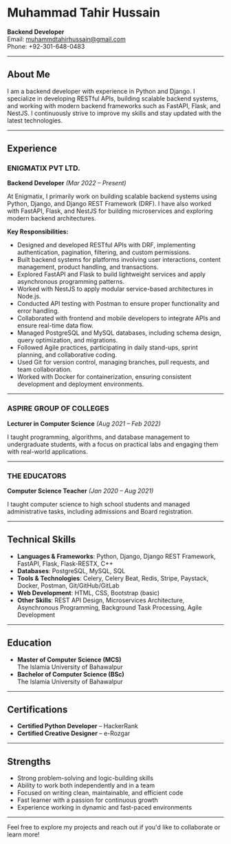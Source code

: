 # Muhammad Tahir Hussain

**Backend Developer**  
Email: [muhammdtahirhussain@gmail.com](mailto:muhammdtahirhussain@gmail.com)  
Phone: +92-301-648-0483  

---

## About Me

I am a backend developer with experience in Python and Django. I specialize in developing RESTful APIs, building scalable backend systems, and working with modern backend frameworks such as FastAPI, Flask, and NestJS. I continuously strive to improve my skills and stay updated with the latest technologies.

---

## Experience

### ENIGMATIX PVT LTD.
**Backend Developer** *(Mar 2022 – Present)*  

At Enigmatix, I primarily work on building scalable backend systems using Python, Django, and Django REST Framework (DRF). I have also worked with FastAPI, Flask, and NestJS for building microservices and exploring modern backend architectures.

**Key Responsibilities:**
- Designed and developed RESTful APIs with DRF, implementing authentication, pagination, filtering, and custom permissions.
- Built backend systems for platforms involving user interactions, content management, product handling, and transactions.
- Explored FastAPI and Flask to build lightweight services and apply asynchronous programming patterns.
- Worked with NestJS to apply modular service-based architectures in Node.js.
- Conducted API testing with Postman to ensure proper functionality and error handling.
- Collaborated with frontend and mobile developers to integrate APIs and ensure real-time data flow.
- Managed PostgreSQL and MySQL databases, including schema design, query optimization, and migrations.
- Followed Agile practices, participating in daily stand-ups, sprint planning, and collaborative coding.
- Used Git for version control, managing branches, pull requests, and team collaboration.
- Worked with Docker for containerization, ensuring consistent development and deployment environments.

---

### ASPIRE GROUP OF COLLEGES
**Lecturer in Computer Science** *(Aug 2021 – Feb 2022)*  

I taught programming, algorithms, and database management to undergraduate students, with a focus on practical labs and engaging them with real-world applications.

---

### THE EDUCATORS
**Computer Science Teacher** *(Jan 2020 – Aug 2021)*  

I taught computer science to high school students and managed administrative tasks, including admissions and Board registration.

---

## Technical Skills

- **Languages & Frameworks**: Python, Django, Django REST Framework, FastAPI, Flask, Flask-RESTX, C++
- **Databases**: PostgreSQL, MySQL, SQL
- **Tools & Technologies**: Celery, Celery Beat, Redis, Stripe, Paystack, Docker, Postman, Git/GitHub/GitLab
- **Web Development**: HTML, CSS, Bootstrap (basic)
- **Other Skills**: REST API Design, Microservices Architecture, Asynchronous Programming, Background Task Processing, Agile Development

---

## Education

- **Master of Computer Science (MCS)**  
  The Islamia University of Bahawalpur
- **Bachelor of Computer Science (BSc)**  
  The Islamia University of Bahawalpur

---

## Certifications

- **Certified Python Developer** – HackerRank
- **Certified Creative Designer** – e-Rozgar

---

## Strengths

- Strong problem-solving and logic-building skills
- Ability to work both independently and in a team
- Focused on writing clean, maintainable, and efficient code
- Fast learner with a passion for continuous growth
- Experience working in dynamic and fast-paced environments

---

Feel free to explore my projects and reach out if you'd like to collaborate or learn more!
